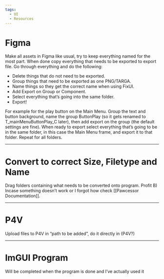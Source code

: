 ```yaml
---
tags:
  - UI
  - Resources
---
```

# Figma

Make all assets in Figma like usual, try to keep everything named for the most part. When done copy everything that needs to be exported to export file. Go through everything and do the following:
- Delete things that do not need to be exported.
- Group things that need to be exported as one PNG/TARGA.
- Name things so they get the correct name when using FixUI. 
- Add Export on Group or Component.
- Select everything that’s going into the same folder.
- Export!

For example for the play button on the Main Menu. Group the text and button background, name the group ButtonPlay (so it gets renamed to T_mainMenuButtonPlay_C later), then add export on the group (the default settings are fine). When ready to export select everything that’s going to be in the same folder, in this case the Main Menu frame, and export it to that folder. Repeat for all folders.

<hr>

# Convert to correct Size, Filetype and Name

Drag folders containing what needs to be converted onto program. Profit B)
Incase something doesn’t work or I forgot how check [[Pawcessor Documentation]]. 

<hr>

# P4V

Upload files to P4V in “path to be added”, do it directly in (P4V?)

<hr>

# ImGUI Program

Will be completed when the program is done and I’ve actually used it